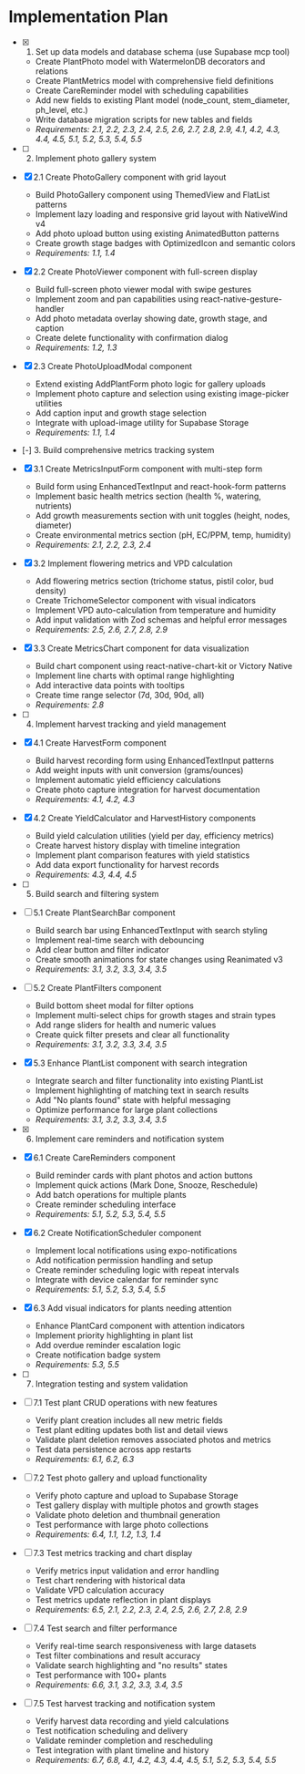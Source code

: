 # Implementation Plan

- [x] 1. Set up data models and database schema (use Supabase mcp tool)















  - Create PlantPhoto model with WatermelonDB decorators and relations
  - Create PlantMetrics model with comprehensive field definitions
  - Create CareReminder model with scheduling capabilities
  - Add new fields to existing Plant model (node_count, stem_diameter, ph_level, etc.)
  - Write database migration scripts for new tables and fields
  - _Requirements: 2.1, 2.2, 2.3, 2.4, 2.5, 2.6, 2.7, 2.8, 2.9, 4.1, 4.2, 4.3, 4.4, 4.5, 5.1, 5.2, 5.3, 5.4, 5.5_

- [ ] 2. Implement photo gallery system





- [x] 2.1 Create PhotoGallery component with grid layout


  - Build PhotoGallery component using ThemedView and FlatList patterns
  - Implement lazy loading and responsive grid layout with NativeWind v4
  - Add photo upload button using existing AnimatedButton patterns
  - Create growth stage badges with OptimizedIcon and semantic colors
  - _Requirements: 1.1, 1.4_

- [x] 2.2 Create PhotoViewer component with full-screen display


  - Build full-screen photo viewer modal with swipe gestures
  - Implement zoom and pan capabilities using react-native-gesture-handler
  - Add photo metadata overlay showing date, growth stage, and caption
  - Create delete functionality with confirmation dialog
  - _Requirements: 1.2, 1.3_




- [x] 2.3 Create PhotoUploadModal component


  - Extend existing AddPlantForm photo logic for gallery uploads
  - Implement photo capture and selection using existing image-picker utilities
  - Add caption input and growth stage selection
  - Integrate with upload-image utility for Supabase Storage
  - _Requirements: 1.1, 1.4_

- [-] 3. Build comprehensive metrics tracking system


- [x] 3.1 Create MetricsInputForm component with multi-step form



  - Build form using EnhancedTextInput and react-hook-form patterns
  - Implement basic health metrics section (health %, watering, nutrients)
  - Add growth measurements section with unit toggles (height, nodes, diameter)
  - Create environmental metrics section (pH, EC/PPM, temp, humidity)
  - _Requirements: 2.1, 2.2, 2.3, 2.4_

- [x] 3.2 Implement flowering metrics and VPD calculation



  - Add flowering metrics section (trichome status, pistil color, bud density)
  - Create TrichomeSelector component with visual indicators
  - Implement VPD auto-calculation from temperature and humidity
  - Add input validation with Zod schemas and helpful error messages
  - _Requirements: 2.5, 2.6, 2.7, 2.8, 2.9_

- [x] 3.3 Create MetricsChart component for data visualization
















  - Build chart component using react-native-chart-kit or Victory Native
  - Implement line charts with optimal range highlighting
  - Add interactive data points with tooltips
  - Create time range selector (7d, 30d, 90d, all)
  - _Requirements: 2.8_

- [ ] 4. Implement harvest tracking and yield management







- [x] 4.1 Create HarvestForm component








  - Build harvest recording form using EnhancedTextInput patterns
  - Add weight inputs with unit conversion (grams/ounces)
  - Implement automatic yield efficiency calculations
  - Create photo capture integration for harvest documentation
  - _Requirements: 4.1, 4.2, 4.3_

- [x] 4.2 Create YieldCalculator and HarvestHistory components






  - Build yield calculation utilities (yield per day, efficiency metrics)
  - Create harvest history display with timeline integration
  - Implement plant comparison features with yield statistics
  - Add data export functionality for harvest records
  - _Requirements: 4.3, 4.4, 4.5_

- [ ] 5. Build search and filtering system
- [ ] 5.1 Create PlantSearchBar component











  - Build search bar using EnhancedTextInput with search styling
  - Implement real-time search with debouncing
  - Add clear button and filter indicator
  - Create smooth animations for state changes using Reanimated v3
  - _Requirements: 3.1, 3.2, 3.3, 3.4, 3.5_

- [ ] 5.2 Create PlantFilters component






  - Build bottom sheet modal for filter options
  - Implement multi-select chips for growth stages and strain types
  - Add range sliders for health and numeric values
  - Create quick filter presets and clear all functionality
  - _Requirements: 3.1, 3.2, 3.3, 3.4, 3.5_

- [x] 5.3 Enhance PlantList component with search integration


  - Integrate search and filter functionality into existing PlantList
  - Implement highlighting of matching text in search results
  - Add "No plants found" state with helpful messaging
  - Optimize performance for large plant collections
  - _Requirements: 3.1, 3.2, 3.3, 3.4, 3.5_

- [x] 6. Implement care reminders and notification system


- [x] 6.1 Create CareReminders component









  - Build reminder cards with plant photos and action buttons
  - Implement quick actions (Mark Done, Snooze, Reschedule)
  - Add batch operations for multiple plants
  - Create reminder scheduling interface
  - _Requirements: 5.1, 5.2, 5.3, 5.4, 5.5_


- [x] 6.2 Create NotificationScheduler component










  - Implement local notifications using expo-notifications
  - Add notification permission handling and setup
  - Create reminder scheduling logic with repeat intervals
  - Integrate with device calendar for reminder sync
  - _Requirements: 5.1, 5.2, 5.3, 5.4, 5.5_

- [x] 6.3 Add visual indicators for plants needing attention






  - Enhance PlantCard component with attention indicators
  - Implement priority highlighting in plant list
  - Add overdue reminder escalation logic
  - Create notification badge system
  - _Requirements: 5.3, 5.5_

- [ ] 7. Integration testing and system validation
- [ ] 7.1 Test plant CRUD operations with new features
  - Verify plant creation includes all new metric fields
  - Test plant editing updates both list and detail views
  - Validate plant deletion removes associated photos and metrics
  - Test data persistence across app restarts
  - _Requirements: 6.1, 6.2, 6.3_

- [ ] 7.2 Test photo gallery and upload functionality
  - Verify photo capture and upload to Supabase Storage
  - Test gallery display with multiple photos and growth stages
  - Validate photo deletion and thumbnail generation
  - Test performance with large photo collections
  - _Requirements: 6.4, 1.1, 1.2, 1.3, 1.4_

- [ ] 7.3 Test metrics tracking and chart display
  - Verify metrics input validation and error handling
  - Test chart rendering with historical data
  - Validate VPD calculation accuracy
  - Test metrics update reflection in plant displays
  - _Requirements: 6.5, 2.1, 2.2, 2.3, 2.4, 2.5, 2.6, 2.7, 2.8, 2.9_

- [ ] 7.4 Test search and filter performance
  - Verify real-time search responsiveness with large datasets
  - Test filter combinations and result accuracy
  - Validate search highlighting and "no results" states
  - Test performance with 100+ plants
  - _Requirements: 6.6, 3.1, 3.2, 3.3, 3.4, 3.5_

- [ ] 7.5 Test harvest tracking and notification system
  - Verify harvest data recording and yield calculations
  - Test notification scheduling and delivery
  - Validate reminder completion and rescheduling
  - Test integration with plant timeline and history
  - _Requirements: 6.7, 6.8, 4.1, 4.2, 4.3, 4.4, 4.5, 5.1, 5.2, 5.3, 5.4, 5.5_